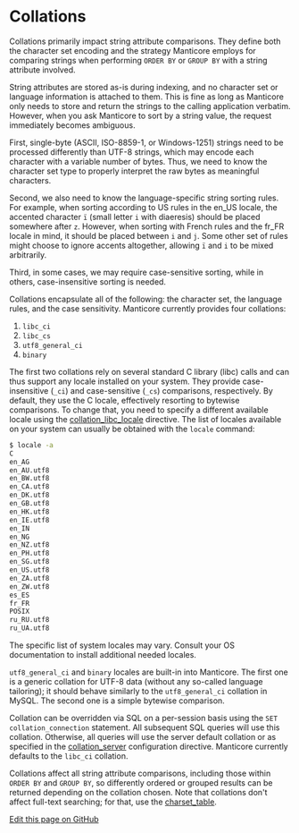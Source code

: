 # Collations

Collations primarily impact string attribute comparisons. They define both the character set encoding and the strategy Manticore employs for comparing strings when performing `ORDER BY` or `GROUP BY` with a string attribute involved.

String attributes are stored as-is during indexing, and no character set or language information is attached to them. This is fine as long as Manticore only needs to store and return the strings to the calling application verbatim. However, when you ask Manticore to sort by a string value, the request immediately becomes ambiguous.

First, single-byte (ASCII, ISO-8859-1, or Windows-1251) strings need to be processed differently than UTF-8 strings, which may encode each character with a variable number of bytes. Thus, we need to know the character set type to properly interpret the raw bytes as meaningful characters.

Second, we also need to know the language-specific string sorting rules. For example, when sorting according to US rules in the en_US locale, the accented character `ï` (small letter `i` with diaeresis) should be placed somewhere after `z`. However, when sorting with French rules and the fr_FR locale in mind, it should be placed between `i` and `j`. Some other set of rules might choose to ignore accents altogether, allowing `ï` and `i` to be mixed arbitrarily.

Third, in some cases, we may require case-sensitive sorting, while in others, case-insensitive sorting is needed.

Collations encapsulate all of the following: the character set, the language rules, and the case sensitivity. Manticore currently provides four collations:

1. `libc_ci`
2. `libc_cs`
3. `utf8_general_ci`
4. `binary`

The first two collations rely on several standard C library (libc) calls and can thus support any locale installed on your system. They provide case-insensitive (`_ci`) and case-sensitive (`_cs`) comparisons, respectively. By default, they use the C locale, effectively resorting to bytewise comparisons. To change that, you need to specify a different available locale using the [collation_libc_locale](../Server_settings/Searchd.md#collation_libc_locale) directive. The list of locales available on your system can usually be obtained with the `locale` command:

```bash
$ locale -a
C
en_AG
en_AU.utf8
en_BW.utf8
en_CA.utf8
en_DK.utf8
en_GB.utf8
en_HK.utf8
en_IE.utf8
en_IN
en_NG
en_NZ.utf8
en_PH.utf8
en_SG.utf8
en_US.utf8
en_ZA.utf8
en_ZW.utf8
es_ES
fr_FR
POSIX
ru_RU.utf8
ru_UA.utf8
```

The specific list of system locales may vary. Consult your OS documentation to install additional needed locales.

`utf8_general_ci` and `binary` locales are built-in into Manticore. The first one is a generic collation for UTF-8 data (without any so-called language tailoring); it should behave similarly to the `utf8_general_ci` collation in MySQL. The second one is a simple bytewise comparison.

Collation can be overridden via SQL on a per-session basis using the `SET collation_connection` statement. All subsequent SQL queries will use this collation. Otherwise, all queries will use the server default collation or as specified in the [collation_server](../Server_settings/Searchd.md#collation_server) configuration directive. Manticore currently defaults to the `libc_ci` collation.

Collations affect all string attribute comparisons, including those within `ORDER BY` and `GROUP BY`, so differently ordered or grouped results can be returned depending on the collation chosen. Note that collations don't affect full-text searching; for that, use the [charset_table](../Creating_a_table/NLP_and_tokenization/Low-level_tokenization.md#charset_table).

[Edit this page on GitHub](https://github.com/manticoresoftware/manticoresearch/tree/master/manual/Searching/Collations.md)

<!-- proofread -->